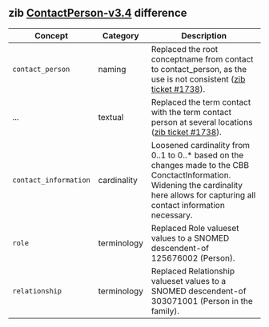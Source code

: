 ## zib [ContactPerson-v3.4](https://zibs.nl/wiki/ContactPerson-v3.4(2020EN)) difference

| Concept         | Category          | Description                             | 
|-----------------|-------------------|-----------------------------------------|
| `contact_person` | naming | Replaced the root conceptname from contact to contact_person, as the use is not consistent ([zib ticket #1738](https://bits.nictiz.nl/browse/ZIB-1738)). |
| ... | textual | Replaced the term contact with the term contact person at several locations ([zib ticket #1738](https://bits.nictiz.nl/browse/ZIB-1738)).  |
| `contact_information` | cardinality | Loosened cardinality from 0..1 to 0..* based on the changes made to the CBB ConctactInformation. Widening the cardinality here allows for capturing all contact information necessary.| 
|`role` | terminology | Replaced Role valueset values to a SNOMED descendent-of 125676002 (Person). |
|`relationship` | terminology | Replaced Relationship valueset values to a SNOMED descendent-of 303071001 (Person in the family). |